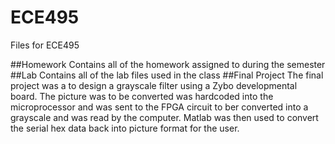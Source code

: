 # ECE495
Files for ECE495

##Homework
Contains all of the homework assigned to during the semester
##Lab
Contains all of the lab files used in the class
##Final Project
The final project was a to design a grayscale filter using a Zybo developmental board. The picture was to be converted was hardcoded into the microprocessor and was sent to the FPGA circuit to ber converted into a grayscale and was read by the computer. Matlab was then used to convert the serial hex data back into picture format for the user.
